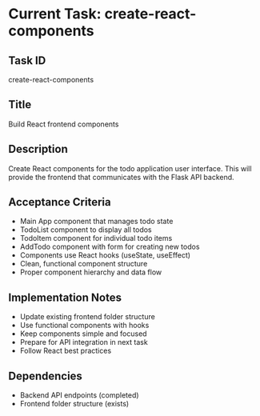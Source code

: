 # Current Task: create-react-components

## Task ID
create-react-components

## Title
Build React frontend components

## Description
Create React components for the todo application user interface. This will provide the frontend that communicates with the Flask API backend.

## Acceptance Criteria
- Main App component that manages todo state
- TodoList component to display all todos
- TodoItem component for individual todo items
- AddTodo component with form for creating new todos
- Components use React hooks (useState, useEffect)
- Clean, functional component structure
- Proper component hierarchy and data flow

## Implementation Notes
- Update existing frontend folder structure
- Use functional components with hooks
- Keep components simple and focused
- Prepare for API integration in next task
- Follow React best practices

## Dependencies
- Backend API endpoints (completed)
- Frontend folder structure (exists)